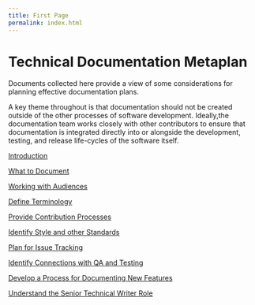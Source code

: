 ```yaml
---
title: First Page
permalink: index.html
---
```


# Technical Documentation Metaplan

Documents collected here provide a view of some considerations for planning effective documentation plans.

A key theme throughout is that documentation should not be created outside of the other processes of software development. Ideally,the documentation team works closely with other contributors to ensure that documentation is integrated directly into or alongside the development, testing, and release life-cycles of the software itself.

[Introduction](intro.html)

[What to Document](what.html)

[Working with Audiences](audiences.html)

[Define Terminology](terminology.html)

[Provide Contribution Processes](contribute.html)

[Identify Style and other Standards](standards.html)

[Plan for Issue Tracking](issues.html)

[Identify Connections with QA and Testing](testing.html)

[Develop a Process for Documenting New Features](features.html)

[Understand the Senior Technical Writer Role](senior_writer.html)



